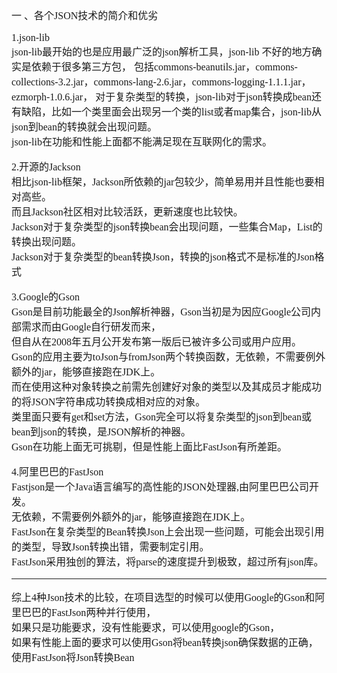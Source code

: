 <font face="SimSun" size=3 >

一 、各个JSON技术的简介和优劣

1.json-lib <br>
json-lib最开始的也是应用最广泛的json解析工具，json-lib 不好的地方确实是依赖于很多第三方包，
包括commons-beanutils.jar，commons-collections-3.2.jar，commons-lang-2.6.jar，commons-logging-1.1.1.jar，ezmorph-1.0.6.jar，
对于复杂类型的转换，json-lib对于json转换成bean还有缺陷，比如一个类里面会出现另一个类的list或者map集合，json-lib从json到bean的转换就会出现问题。<br>json-lib在功能和性能上面都不能满足现在互联网化的需求。

2.开源的Jackson <br>  相比json-lib框架，Jackson所依赖的jar包较少，简单易用并且性能也要相对高些。 <br> 而且Jackson社区相对比较活跃，更新速度也比较快。<br>Jackson对于复杂类型的json转换bean会出现问题，一些集合Map，List的转换出现问题。 <br> Jackson对于复杂类型的bean转换Json，转换的json格式不是标准的Json格式

3.Google的Gson <br> Gson是目前功能最全的Json解析神器，Gson当初是为因应Google公司内部需求而由Google自行研发而来， <br> 但自从在2008年五月公开发布第一版后已被许多公司或用户应用。 <br> Gson的应用主要为toJson与fromJson两个转换函数，无依赖，不需要例外额外的jar，能够直接跑在JDK上。 <br>
而在使用这种对象转换之前需先创建好对象的类型以及其成员才能成功的将JSON字符串成功转换成相对应的对象。 <br>
类里面只要有get和set方法，Gson完全可以将复杂类型的json到bean或bean到json的转换，是JSON解析的神器。 <br>
Gson在功能上面无可挑剔，但是性能上面比FastJson有所差距。 <br>

4.阿里巴巴的FastJson <br>
Fastjson是一个Java语言编写的高性能的JSON处理器,由阿里巴巴公司开发。 <br>
无依赖，不需要例外额外的jar，能够直接跑在JDK上。 <br>
FastJson在复杂类型的Bean转换Json上会出现一些问题，可能会出现引用的类型，导致Json转换出错，需要制定引用。 <br> FastJson采用独创的算法，将parse的速度提升到极致，超过所有json库。

---

综上4种Json技术的比较，在项目选型的时候可以使用Google的Gson和阿里巴巴的FastJson两种并行使用， <br>
如果只是功能要求，没有性能要求，可以使用google的Gson， <br>
如果有性能上面的要求可以使用Gson将bean转换json确保数据的正确，使用FastJson将Json转换Bean <br>


</font>
